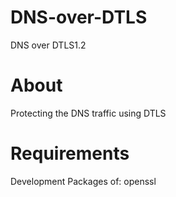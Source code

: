 # DNS-over-DTLS
DNS over DTLS1.2

About
=====

Protecting the DNS traffic using DTLS

Requirements
============

Development Packages of:
	openssl

